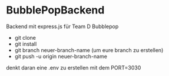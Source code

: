 # BubblePopBackend

Backend mit express.js für Team D Bubblepop


* git clone
* git install
* git branch neuer-branch-name (um eure branch zu erstellen)
* git push -u origin neuer-branch-name

denkt daran eine .env zu erstellen mit dem PORT=3030
